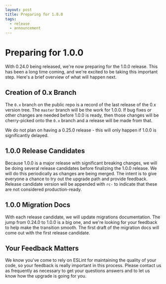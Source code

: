 ```yaml
---
layout: post
title: Preparing for 1.0.0
tags:
  - release
  - announcement
---
```

# Preparing for 1.0.0

With 0.24.0 being released, we're now preparing for the 1.0.0 release. This has been a long time coming, and we're excited to be taking this important step. Here's a brief overview of what will happen next.

## Creation of 0.x Branch

The `0.x` branch on the public repo is a record of the last release of the 0.x version tree. The `master` branch will be the work for 1.0.0. If bug fixes or other changes are needed before 1.0.0 is ready, then those changes will be cherry-picked onto the `0.x` branch and a release will be made from that.

We do not plan on having a 0.25.0 release - this will only happen if 1.0.0 is significantly delayed.

## 1.0.0 Release Candidates

Because 1.0.0 is a major release with significant breaking changes, we will be doing several release candidates before finalizing the 1.0.0 release. We will do this periodically as changes are being merged. The intent is to give everyone a chance to try out the upgrade path and provide feedback. Release candidate version will be appended with `rc-` to indicate that these are not considered production-ready.

## 1.0.0 Migration Docs

With each release candidate, we will update migrations documentation. The jump from 0.24.0 to 1.0.0 is a big one, and we're looking for your feedback to help make the transition smooth. The first draft of the migration docs will come out with the first release candidate.

## Your Feedback Matters

We know you've come to rely on ESLint for maintaining the quality of your code, so your feedback is really important in this process. Please contact us as frequently as necessary to get your questions answers and to let us know how the upgrade is going for you.
